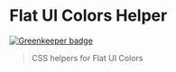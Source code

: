 # Flat UI Colors Helper

[![Greenkeeper badge](https://badges.greenkeeper.io/maartenpaauw/flat-ui-colors-helper.svg)](https://greenkeeper.io/)
> CSS helpers for Flat UI Colors
